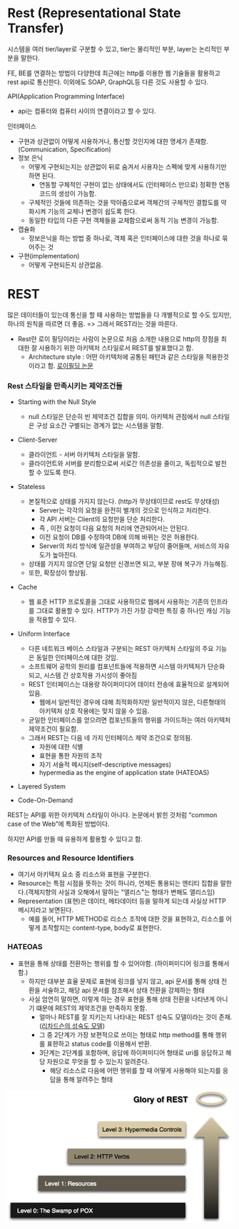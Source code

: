 # Rest (Representational State Transfer)

시스템을 여러 tier/layer로 구분할 수 있고, tier는 물리적인 부분, layer는 논리적인 부분을 말한다.

FE, BE를 연결하는 방법이 다양한데 최근에는 http를 이용한 웹 기술들을 활용하고 rest api로 통신한다.
이외에도 SOAP, GraphQL등 다른 것도 사용할 수 있다.

API(Application Programming Interface)
- api는 컴퓨터와 컴퓨터 사이의 연결이라고 할 수 있다.

인터페이스
- 구현과 상관없이 어떻게 사용하거나, 통신할 것인지에 대한 명세가 존재함. (Communication, Specification)
- 정보 은닉
  - 어떻게 구현되는지는 상관없이 뒤로 숨겨서 사용자는 스펙에 맞게 사용하기만 하면 된다.
    - 연동할 구체적인 구현이 없는 상태에서도 (인터페이스 만으로) 정확한 연동 코드의 생성이 가능함.
  - 구체적인 것들에 의존하는 것을 막아줌으로써 객체간의 구체적인 결합도를 약화시켜 기능의 교체나 변경이 쉽도록 한다.
  - 동일한 타입의 다른 구현 객체들을 교체함으로써 동적 기능 변경이 가능함.
- 캡슐화
  - 정보은닉을 하는 방법 중 하나로, 객체 혹은 인터페이스에 대한 것을 하나로 묶어주는 것
- 구현(implementation)
  - 어떻게 구현되든지 상관없음.


# REST

많은 데이터들이 있는데 통신을 할 때 사용하는 방법들을 다 개별적으로 할 수도 있지만, 하나의 원칙을 따르면 더 좋음. => 그래서 REST라는 것을 따른다. 

- Rest란 로이 필딩이라는 사람이 논문으로 처음 소개한 내용으로 http의 장점을 최대한 잘 사용하기 위한 아키텍처 스타일로서 REST를 발표했다고 함.
  - Architecture style : 어떤 아키텍처에 공통된 패턴과 같은 스타일을 적용한것이라고 함. 
[로이필딩 논문](https://www.ics.uci.edu/~fielding/pubs/dissertation/rest_arch_style.htm)

### Rest 스타일을 만족시키는 제약조건들
- Starting with the Null Style
  - null 스타일은 단순히 빈 제약조건 집합을 의미. 아키텍처 관점에서 null 스타일은 구성 요소간 구별되는 경계가 없는 시스템을 말함.

- Client-Server
  - 클라이언트 - 서버 아키텍처 스타일을 말함.
  - 클라이언트와 서버를 분리함으로써 서로간 의존성을 줄이고, 독립적으로 발전할 수 있도록 한다.

- Stateless
  - 본질적으로 상태를 가지지 않는다. (http가 무상태이므로 rest도 무상태성)
    - Server는 각각의 요청을 완전히 별개의 것으로 인식하고 처리한다.
    - 각 API 서버는 Client의 요청만을 단순 처리한다.
    - 즉 , 이전 요청이 다음 요청의 처리에 연관되어서는 안된다.
    - 이전 요청이 DB를 수정하여 DB에 의해 바뀌는 것은 허용한다.
    - Server의 처리 방식에 일관성을 부여하고 부담이 줄어들며, 서비스의 자유도가 높아진다.
  - 상태를 가지지 않으면 단일 요청만 신경쓰면 되고, 부분 장애 복구가 가능해짐.
  - 또한, 확장성이 향상됨.

- Cache
  - 웹 표준 HTTP 프로토콜을 그대로 사용하므로 웹에서 사용하는 기존의 인프라를 그대로 활용할 수 있다.
    HTTP가 가진 가장 강력한 특징 중 하나인 캐싱 기능을 적용할 수 있다.

- Uniform Interface
  - 다른 네트워크 베이스 스타일과 구분되는 REST 아키텍처 스타일의 주요 기능은 동일한 인터페이스에 대한 것임.
  - 소프트웨어 공학의 원리를 컴포넌트들에 적용하면 시스템 아키텍처가 단순화 되고, 시스템 간 상호작용 가시성이 좋아짐
  - REST 인터페이스는 대용량 하이퍼미디어 데이터 전송에 효율적으로 설계되어있음.
    - 웹에서 일반적인 경우에 대해 최적화하지만 일반적이지 않은, 다른형태의 아키텍처 상호 작용에는 맞지 않을 수 있음.
  - 균일한 인터페이스를 얻으려면 컴포넌트들의 행위를 가이드하는 여러 아키텍처 제약조건이 필요함.
  - 그래서 REST는 다음 네 가지 인터페이스 제약 조건으로 정의됨.
    - 자원에 대한 식별
    - 표현을 통한 자원의 조작
    - 자기 서술적 메시지(self-descriptive messages)
    - hypermedia as the engine of application state (HATEOAS)

- Layered System

- Code-On-Demand

REST는 API를 위한 아키텍처 스타일이 아니다. 논문에서 밝힌 것처럼 “common case of the Web”에 특화된 방법이다. 

하지만 API를 만들 때 유용하게 활용할 수 있다고 함.

### Resources and Resource Identifiers 
- 여기서 아키텍처 요소 중 리소스와 표현을 구분한다.
- Resource는 특점 시점을 뜻하는 것이 하니라, 언제든 통용되는 엔티티 집합을 말한다.(객체지향의 사실과 오해에서 말하는 "앨리스"는 형태가 변해도 앨리스임)
- Representation (표현)은 데이터, 메타데이터 등을 말하게 되는데 사실상 HTTP 메시지라고 보면된다.
  - 예를 들어, HTTP METHOD로 리소스 조작에 대한 것을 표현하고, 리소스를 어떻게 조작할지는 content-type, body로 표현한다.

### HATEOAS
- 표현을 통해 상태를 전환하는 행위를 할 수 있어야함. (하이퍼미디어 링크를 통해서 함.)
  - 하지만 대부분 효율 문제로 표현에 링크를 넣지 않고, api 문서를 통해 상태 전환을 서술하고, 해당 api 문서를 참조해서 상태 전환을 강제하는 형태
  - 사실 엄연히 말하면, 이렇게 하는 경우 표현을 통해 상태 전환을 나타낸게 아니기 떄문에 REST의 제약조건을 만족하지 못함. 
    - 얼마나 REST를 잘 지키는지 나타내는 REST 성숙도 모델이라는 것이 존재. ([리차드슨의 성숙도 모델](https://martinfowler.com/articles/richardsonMaturityModel.html))
    - 그 중 2단계가 가장 보편적으로 쓰이는 형태로 http method를 통해 행위를 표햔하고 status code를 이용해서 반환.
    - 3단계는 2단계를 포함하며, 응답에 하이퍼미디어 형태로 uri를 응답하고 해당 자원으로 무엇을 할 수 있는지 알려준다.
      - 해당 리소스로 다음에 어떤 행위를 할 때 어떻게 사용해야 되는지를 응답을 통해 알려주는 형태

![img.png](img.png)




